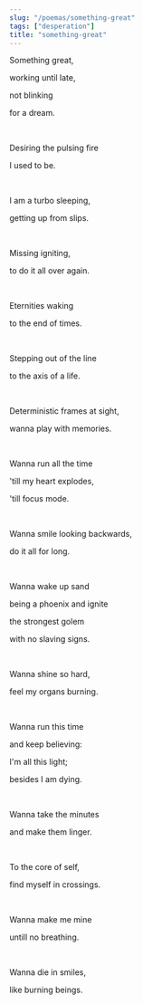```yaml
---
slug: "/poemas/something-great"
tags: ["desperation"]
title: "something-great"
---
```

Something great, 

working until late, 

not blinking 

for a dream.

&nbsp;

Desiring the pulsing fire 

I used to be.

&nbsp;

I am a turbo sleeping,

getting up from slips.

&nbsp;

Missing igniting,

to do it all over again.

&nbsp;

Eternities waking

to the end of times.

&nbsp;

Stepping out of the line

to the axis of a life.

&nbsp;

Deterministic frames at sight,

wanna play with memories.

&nbsp;

Wanna run all the time

'till my heart explodes,

'till focus mode.

&nbsp;

Wanna smile looking backwards,

do it all for long.

&nbsp;

Wanna wake up sand

being a phoenix and ignite

the strongest golem

with no slaving signs.

&nbsp;

Wanna shine so hard,

feel my organs burning.

&nbsp;

Wanna run this time

and keep believing:

I'm all this light;

besides I am dying.

&nbsp;

Wanna take the minutes

and make them linger.

&nbsp;

To the core of self,

find myself in crossings.

&nbsp;

Wanna make me mine

untill no breathing.

&nbsp;

Wanna die in smiles,

like burning beings.